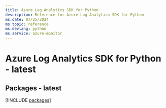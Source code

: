 ```yaml
---
title: Azure Log Analytics SDK for Python
description: Reference for Azure Log Analytics SDK for Python
ms.date: 07/25/2024
ms.topic: reference
ms.devlang: python
ms.service: azure-monitor
---
```

# Azure Log Analytics SDK for Python - latest
## Packages - latest
[!INCLUDE [packages](log-analytics-index.md)]